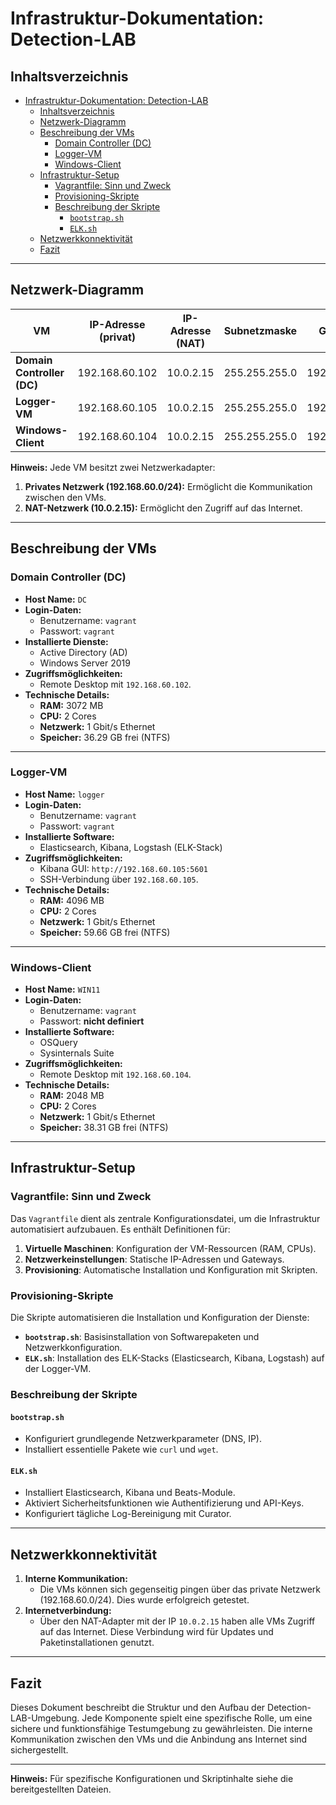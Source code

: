# Infrastruktur-Dokumentation: Detection-LAB

## Inhaltsverzeichnis
- [Infrastruktur-Dokumentation: Detection-LAB](#infrastruktur-dokumentation-detection-lab)
  - [Inhaltsverzeichnis](#inhaltsverzeichnis)
  - [Netzwerk-Diagramm](#netzwerk-diagramm)
  - [Beschreibung der VMs](#beschreibung-der-vms)
    - [Domain Controller (DC)](#domain-controller-dc)
    - [Logger-VM](#logger-vm)
    - [Windows-Client](#windows-client)
  - [Infrastruktur-Setup](#infrastruktur-setup)
    - [Vagrantfile: Sinn und Zweck](#vagrantfile-sinn-und-zweck)
    - [Provisioning-Skripte](#provisioning-skripte)
    - [Beschreibung der Skripte](#beschreibung-der-skripte)
      - [`bootstrap.sh`](#bootstrapsh)
      - [`ELK.sh`](#elksh)
  - [Netzwerkkonnektivität](#netzwerkkonnektivität)
  - [Fazit](#fazit)

---

## Netzwerk-Diagramm

| VM              | IP-Adresse (privat) | IP-Adresse (NAT) | Subnetzmaske    | Gateway        |
|------------------|---------------------|------------------|-----------------|----------------|
| **Domain Controller (DC)** | 192.168.60.102 | 10.0.2.15        | 255.255.255.0   | 192.168.60.1   |
| **Logger-VM**   | 192.168.60.105      | 10.0.2.15        | 255.255.255.0   | 192.168.60.1   |
| **Windows-Client** | 192.168.60.104   | 10.0.2.15        | 255.255.255.0   | 192.168.60.1   |

**Hinweis:** Jede VM besitzt zwei Netzwerkadapter:
1. **Privates Netzwerk (192.168.60.0/24):** Ermöglicht die Kommunikation zwischen den VMs.
2. **NAT-Netzwerk (10.0.2.15):** Ermöglicht den Zugriff auf das Internet.

---

## Beschreibung der VMs

### Domain Controller (DC)
- **Host Name:** `DC`
- **Login-Daten:**
  - Benutzername: `vagrant`
  - Passwort: `vagrant`
- **Installierte Dienste:**
  - Active Directory (AD)
  - Windows Server 2019
- **Zugriffsmöglichkeiten:**
  - Remote Desktop mit `192.168.60.102`.
- **Technische Details:**
  - **RAM:** 3072 MB
  - **CPU:** 2 Cores
  - **Netzwerk:** 1 Gbit/s Ethernet
  - **Speicher:** 36.29 GB frei (NTFS)

---

### Logger-VM
- **Host Name:** `logger`
- **Login-Daten:**
  - Benutzername: `vagrant`
  - Passwort: `vagrant`
- **Installierte Software:**
  - Elasticsearch, Kibana, Logstash (ELK-Stack)
- **Zugriffsmöglichkeiten:**
  - Kibana GUI: `http://192.168.60.105:5601`
  - SSH-Verbindung über `192.168.60.105`.
- **Technische Details:**
  - **RAM:** 4096 MB
  - **CPU:** 2 Cores
  - **Netzwerk:** 1 Gbit/s Ethernet
  - **Speicher:** 59.66 GB frei (NTFS)

---

### Windows-Client
- **Host Name:** `WIN11`
- **Login-Daten:**
  - Benutzername: `vagrant`
  - Passwort: **nicht definiert**
- **Installierte Software:**
  - OSQuery
  - Sysinternals Suite
- **Zugriffsmöglichkeiten:**
  - Remote Desktop mit `192.168.60.104`.
- **Technische Details:**
  - **RAM:** 2048 MB
  - **CPU:** 2 Cores
  - **Netzwerk:** 1 Gbit/s Ethernet
  - **Speicher:** 38.31 GB frei (NTFS)

---

## Infrastruktur-Setup

### Vagrantfile: Sinn und Zweck
Das `Vagrantfile` dient als zentrale Konfigurationsdatei, um die Infrastruktur automatisiert aufzubauen. Es enthält Definitionen für:
1. **Virtuelle Maschinen**: Konfiguration der VM-Ressourcen (RAM, CPUs).
2. **Netzwerkeinstellungen**: Statische IP-Adressen und Gateways.
3. **Provisioning**: Automatische Installation und Konfiguration mit Skripten.

### Provisioning-Skripte
Die Skripte automatisieren die Installation und Konfiguration der Dienste:
- **`bootstrap.sh`**: Basisinstallation von Softwarepaketen und Netzwerkkonfiguration.
- **`ELK.sh`**: Installation des ELK-Stacks (Elasticsearch, Kibana, Logstash) auf der Logger-VM.

### Beschreibung der Skripte
#### `bootstrap.sh`
- Konfiguriert grundlegende Netzwerkparameter (DNS, IP).
- Installiert essentielle Pakete wie `curl` und `wget`.

#### `ELK.sh`
- Installiert Elasticsearch, Kibana und Beats-Module.
- Aktiviert Sicherheitsfunktionen wie Authentifizierung und API-Keys.
- Konfiguriert tägliche Log-Bereinigung mit Curator.

---

## Netzwerkkonnektivität

1. **Interne Kommunikation:**
   - Die VMs können sich gegenseitig pingen über das private Netzwerk (192.168.60.0/24). Dies wurde erfolgreich getestet.
2. **Internetverbindung:**
   - Über den NAT-Adapter mit der IP `10.0.2.15` haben alle VMs Zugriff auf das Internet. Diese Verbindung wird für Updates und Paketinstallationen genutzt.

---

## Fazit
Dieses Dokument beschreibt die Struktur und den Aufbau der Detection-LAB-Umgebung. Jede Komponente spielt eine spezifische Rolle, um eine sichere und funktionsfähige Testumgebung zu gewährleisten. Die interne Kommunikation zwischen den VMs und die Anbindung ans Internet sind sichergestellt.

---

**Hinweis:** Für spezifische Konfigurationen und Skriptinhalte siehe die bereitgestellten Dateien.
